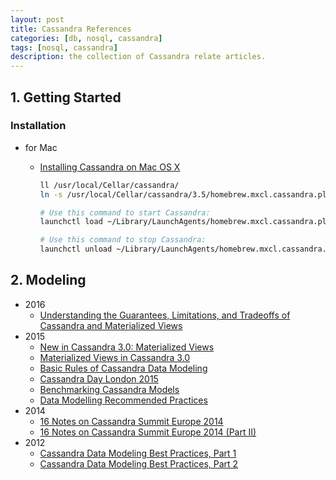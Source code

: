 ```yaml
---
layout: post
title: Cassandra References
categories: [db, nosql, cassandra]
tags: [nosql, cassandra]
description: the collection of Cassandra relate articles.
---
```


## 1. Getting Started

### Installation

* for Mac
  * [Installing Cassandra on Mac OS X](https://gist.github.com/hkhamm/a9a2b45dd749e5d3b3ae)

    ```bash
    ll /usr/local/Cellar/cassandra/
    ln -s /usr/local/Cellar/cassandra/3.5/homebrew.mxcl.cassandra.plist ~/Library/LaunchAgents/homebrew.mxcl.cassandra.plist
    
    # Use this command to start Cassandra:
    launchctl load ~/Library/LaunchAgents/homebrew.mxcl.cassandra.plist

    # Use this command to stop Cassandra:
    launchctl unload ~/Library/LaunchAgents/homebrew.mxcl.cassandra.plist
    ```

## 2. Modeling

* 2016
  * [Understanding the Guarantees, Limitations, and Tradeoffs of Cassandra and Materialized Views](http://www.datastax.com/dev/blog/understanding-materialized-views)
* 2015
  * [New in Cassandra 3.0: Materialized Views](http://www.datastax.com/dev/blog/new-in-cassandra-3-0-materialized-views)
  * [Materialized Views in Cassandra 3.0](https://cassandra-zone.com/materialized-views/)
  * [Basic Rules of Cassandra Data Modeling](http://www.datastax.com/dev/blog/basic-rules-of-cassandra-data-modeling)
  * [Cassandra Day London 2015](http://mrcalonso.com/cassandra-day-london-2015-2/)
  * [Benchmarking Cassandra Models](http://mrcalonso.com/benchmarking-cassandra-models/)
  * [Data Modelling Recommended Practices](https://support.instaclustr.com/hc/en-us/articles/207071957-Data-Modelling-Recommended-Practices)
* 2014
  * [16 Notes on Cassandra Summit Europe 2014](http://mrcalonso.com/16-notes-cassandra-summit-europe-2014/)
  * [16 Notes on Cassandra Summit Europe 2014 (Part II)](http://mrcalonso.com/16-notes-cassandra-summit-europe-2014-part-ii/)
* 2012
  * [Cassandra Data Modeling Best Practices, Part 1](http://www.ebaytechblog.com/2012/07/16/cassandra-data-modeling-best-practices-part-1/)
  * [Cassandra Data Modeling Best Practices, Part 2](http://www.ebaytechblog.com/2012/08/14/cassandra-data-modeling-best-practices-part-2/)

